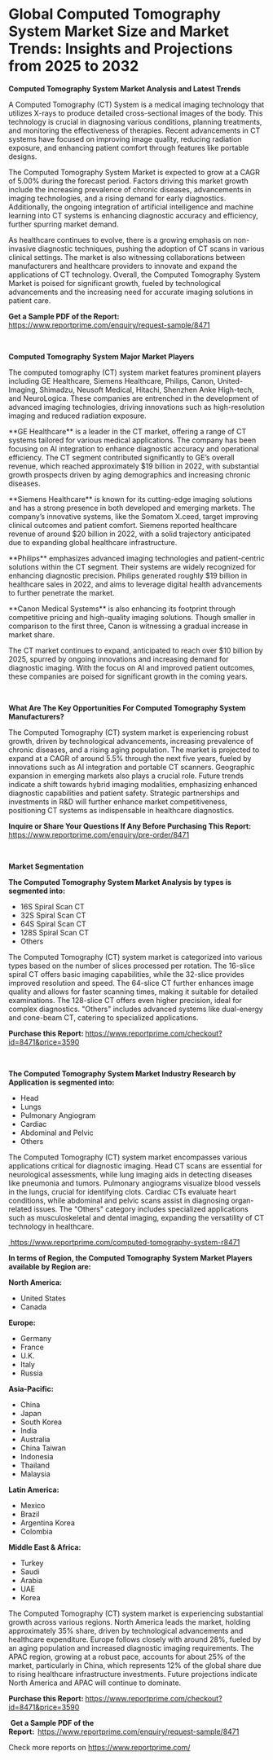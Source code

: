 <p><h1>Global Computed Tomography System Market Size and Market Trends: Insights and Projections from 2025 to 2032</h1></p><p><strong>Computed Tomography System Market Analysis and Latest Trends</strong></p>
<p><p>A Computed Tomography (CT) System is a medical imaging technology that utilizes X-rays to produce detailed cross-sectional images of the body. This technology is crucial in diagnosing various conditions, planning treatments, and monitoring the effectiveness of therapies. Recent advancements in CT systems have focused on improving image quality, reducing radiation exposure, and enhancing patient comfort through features like portable designs.</p><p>The Computed Tomography System Market is expected to grow at a CAGR of 5.00% during the forecast period. Factors driving this market growth include the increasing prevalence of chronic diseases, advancements in imaging technologies, and a rising demand for early diagnostics. Additionally, the ongoing integration of artificial intelligence and machine learning into CT systems is enhancing diagnostic accuracy and efficiency, further spurring market demand.</p><p>As healthcare continues to evolve, there is a growing emphasis on non-invasive diagnostic techniques, pushing the adoption of CT scans in various clinical settings. The market is also witnessing collaborations between manufacturers and healthcare providers to innovate and expand the applications of CT technology. Overall, the Computed Tomography System Market is poised for significant growth, fueled by technological advancements and the increasing need for accurate imaging solutions in patient care.</p></p>
<p><strong>Get a Sample PDF of the Report:&nbsp;</strong> <a href="https://www.reportprime.com/enquiry/request-sample/8471?utm_campaign=2321&utm_medium=2&utm_source=Github&utm_content=ia&utm_term=19032025&utm_id=computed-tomography-system">https://www.reportprime.com/enquiry/request-sample/8471</a></p>
<p>&nbsp;</p>
<p><strong>Computed Tomography System Major Market Players</strong></p>
<p><p>The computed tomography (CT) system market features prominent players including GE Healthcare, Siemens Healthcare, Philips, Canon, United-Imaging, Shimadzu, Neusoft Medical, Hitachi, Shenzhen Anke High-tech, and NeuroLogica. These companies are entrenched in the development of advanced imaging technologies, driving innovations such as high-resolution imaging and reduced radiation exposure.</p><p>**GE Healthcare** is a leader in the CT market, offering a range of CT systems tailored for various medical applications. The company has been focusing on AI integration to enhance diagnostic accuracy and operational efficiency. The CT segment contributed significantly to GE’s overall revenue, which reached approximately $19 billion in 2022, with substantial growth prospects driven by aging demographics and increasing chronic diseases.</p><p>**Siemens Healthcare** is known for its cutting-edge imaging solutions and has a strong presence in both developed and emerging markets. The company’s innovative systems, like the Somatom X.ceed, target improving clinical outcomes and patient comfort. Siemens reported healthcare revenue of around $20 billion in 2022, with a solid trajectory anticipated due to expanding global healthcare infrastructure.</p><p>**Philips** emphasizes advanced imaging technologies and patient-centric solutions within the CT segment. Their systems are widely recognized for enhancing diagnostic precision. Philips generated roughly $19 billion in healthcare sales in 2022, and aims to leverage digital health advancements to further penetrate the market.</p><p>**Canon Medical Systems** is also enhancing its footprint through competitive pricing and high-quality imaging solutions. Though smaller in comparison to the first three, Canon is witnessing a gradual increase in market share.</p><p>The CT market continues to expand, anticipated to reach over $10 billion by 2025, spurred by ongoing innovations and increasing demand for diagnostic imaging. With the focus on AI and improved patient outcomes, these companies are poised for significant growth in the coming years.</p></p>
<p>&nbsp;</p>
<p><strong>What Are The Key Opportunities For Computed Tomography System Manufacturers?</strong></p>
<p><p>The Computed Tomography (CT) system market is experiencing robust growth, driven by technological advancements, increasing prevalence of chronic diseases, and a rising aging population. The market is projected to expand at a CAGR of around 5.5% through the next five years, fueled by innovations such as AI integration and portable CT scanners. Geographic expansion in emerging markets also plays a crucial role. Future trends indicate a shift towards hybrid imaging modalities, emphasizing enhanced diagnostic capabilities and patient safety. Strategic partnerships and investments in R&D will further enhance market competitiveness, positioning CT systems as indispensable in healthcare diagnostics.</p></p>
<p><strong>Inquire or Share Your Questions If Any Before Purchasing This Report:</strong> <a href="https://www.reportprime.com/enquiry/pre-order/8471?utm_campaign=2321&utm_medium=2&utm_source=Github&utm_content=ia&utm_term=19032025&utm_id=computed-tomography-system">https://www.reportprime.com/enquiry/pre-order/8471</a></p>
<p>&nbsp;</p>
<p><strong>Market Segmentation</strong></p>
<p><strong>The Computed Tomography System Market Analysis by types is segmented into:</strong></p>
<p><ul><li>16S Spiral Scan CT</li><li>32S Spiral Scan CT</li><li>64S Spiral Scan CT</li><li>128S Spiral Scan CT</li><li>Others</li></ul></p>
<p><p>The Computed Tomography (CT) system market is categorized into various types based on the number of slices processed per rotation. The 16-slice spiral CT offers basic imaging capabilities, while the 32-slice provides improved resolution and speed. The 64-slice CT further enhances image quality and allows for faster scanning times, making it suitable for detailed examinations. The 128-slice CT offers even higher precision, ideal for complex diagnostics. "Others" includes advanced systems like dual-energy and cone-beam CT, catering to specialized applications.</p></p>
<p><strong>Purchase this Report:&nbsp;</strong><a href="https://www.reportprime.com/checkout?id=8471&price=3590&utm_campaign=2321&utm_medium=2&utm_source=Github&utm_content=ia&utm_term=19032025&utm_id=computed-tomography-system">https://www.reportprime.com/checkout?id=8471&price=3590</a></p>
<p>&nbsp;</p>
<p><strong>The Computed Tomography System Market Industry Research by Application is segmented into:</strong></p>
<p><ul><li>Head</li><li>Lungs</li><li>Pulmonary Angiogram</li><li>Cardiac</li><li>Abdominal and Pelvic</li><li>Others</li></ul></p>
<p><p>The Computed Tomography (CT) system market encompasses various applications critical for diagnostic imaging. Head CT scans are essential for neurological assessments, while lung imaging aids in detecting diseases like pneumonia and tumors. Pulmonary angiograms visualize blood vessels in the lungs, crucial for identifying clots. Cardiac CTs evaluate heart conditions, while abdominal and pelvic scans assist in diagnosing organ-related issues. The "Others" category includes specialized applications such as musculoskeletal and dental imaging, expanding the versatility of CT technology in healthcare.</p></p>
<p><a href="https://www.reportprime.com/computed-tomography-system-r8471?utm_campaign=2321&utm_medium=2&utm_source=Github&utm_content=ia&utm_term=19032025&utm_id=computed-tomography-system">&nbsp;https://www.reportprime.com/computed-tomography-system-r8471</a></p>
<p><strong>In terms of Region, the Computed Tomography System Market Players available by Region are:</strong></p>
<p>
    <p> <strong> North America: </strong>
        <ul>
            <li>United States</li>
            <li>Canada</li>
        </ul>
        </p> 
    <p> <strong> Europe: </strong>
        <ul>
            <li>Germany</li>
            <li>France</li>
            <li>U.K.</li>
            <li>Italy</li>
            <li>Russia</li>
        </ul>
        </p> 
    <p> <strong> Asia-Pacific: </strong>
        <ul>
            <li>China</li>
            <li>Japan</li>
            <li>South Korea</li>
            <li>India</li>
            <li>Australia</li>
            <li>China Taiwan</li>
            <li>Indonesia</li>
            <li>Thailand</li>
            <li>Malaysia</li>
        </ul>
        </p> 
    <p> <strong> Latin America: </strong>
        <ul>
            <li>Mexico</li>
            <li>Brazil</li>
            <li>Argentina Korea</li>
            <li>Colombia</li>
        </ul>
        </p> 
    <p> <strong> Middle East & Africa: </strong>
        <ul>
            <li>Turkey</li>
            <li>Saudi</li>
            <li>Arabia</li>
            <li>UAE</li>
            <li>Korea</li>
        </ul>
    </p>
    </p>
<p><p>The Computed Tomography (CT) system market is experiencing substantial growth across various regions. North America leads the market, holding approximately 35% share, driven by technological advancements and healthcare expenditure. Europe follows closely with around 28%, fueled by an aging population and increased diagnostic imaging requirements. The APAC region, growing at a robust pace, accounts for about 25% of the market, particularly in China, which represents 12% of the global share due to rising healthcare infrastructure investments. Future projections indicate North America and APAC will continue to dominate.</p></p>
<p><strong>Purchase this Report: </strong><a href="https://www.reportprime.com/checkout?id=8471&price=3590&utm_campaign=2321&utm_medium=2&utm_source=Github&utm_content=ia&utm_term=19032025&utm_id=computed-tomography-system">https://www.reportprime.com/checkout?id=8471&price=3590</a></p>
<p>&nbsp;<strong>Get a Sample PDF of the Report:&nbsp;&nbsp;</strong><a href="https://www.reportprime.com/enquiry/request-sample/8471?utm_campaign=2321&utm_medium=2&utm_source=Github&utm_content=ia&utm_term=19032025&utm_id=computed-tomography-system">https://www.reportprime.com/enquiry/request-sample/8471</a></p>
<p><strong></strong></p>
<p>Check more reports on <a href="https://www.reportprime.com/?utm_campaign=2321&utm_medium=2&utm_source=Github&utm_content=ia&utm_term=19032025&utm_id=computed-tomography-system">https://www.reportprime.com/</a></p>